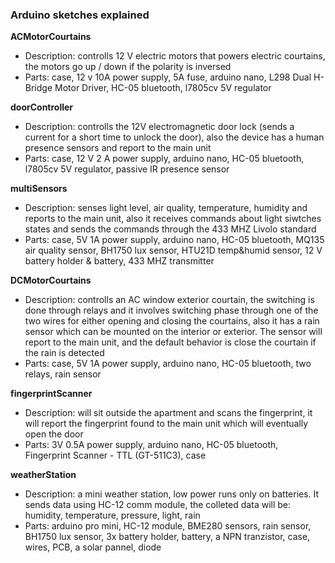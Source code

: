 ### Arduino sketches explained ###

**ACMotorCourtains**

* Description: controlls 12 V electric motors that powers electric courtains, the motors go up / down if the polarity is inversed
* Parts: case, 12 v 10A power supply, 5A fuse, arduino nano, L298 Dual H-Bridge Motor Driver, HC-05 bluetooth, l7805cv 5V regulator

**doorController**

* Description: controlls the 12V electromagnetic door lock (sends a current for a short time to unlock the door), also the device has a human presence sensors and report to the main unit 
* Parts: case, 12 V 2 A power supply, arduino nano, HC-05 bluetooth, l7805cv 5V regulator, passive IR presence sensor

**multiSensors** 

* Description: senses light level, air quality, temperature, humidity and reports to the main unit, also it receives commands about light siwtches states and sends the commands through the 433 MHZ Livolo standard
* Parts: case, 5V 1A power supply, arduino nano, HC-05 bluetooth, MQ135 air quality sensor, BH1750 lux sensor, HTU21D temp&humid sensor, 12 V battery holder & battery, 433 MHZ transmitter

**DCMotorCourtains**

* Description: controlls an AC window exterior courtain, the switching is done through relays and it involves switching phase through one of the two wires for either opening and closing the courtains, also it has a rain sensor which can be mounted on the interior or exterior. The sensor will report to the main unit, and the default behavior is close the courtain if the rain is detected
* Parts: case, 5V 1A power supply, arduino nano, HC-05 bluetooth, two relays, rain sensor

**fingerprintScanner**

* Description: will sit outside the apartment and scans the fingerprint, it will report the fingerprint found to the main unit which will eventually open the door
* Parts: 3V 0.5A power supply, arduino nano, HC-05 bluetooth, Fingerprint Scanner - TTL (GT-511C3), case

**weatherStation**

* Description: a mini weather station, low power runs only on batteries. It sends data using HC-12 comm module, the colleted data will be: humidity, temperature, pressure, light, rain
* Parts: arduino pro mini, HC-12 module, BME280 sensors, rain sensor, BH1750 lux sensor, 3x battery holder, battery, a NPN tranzistor, case, wires, PCB, a solar pannel, diode